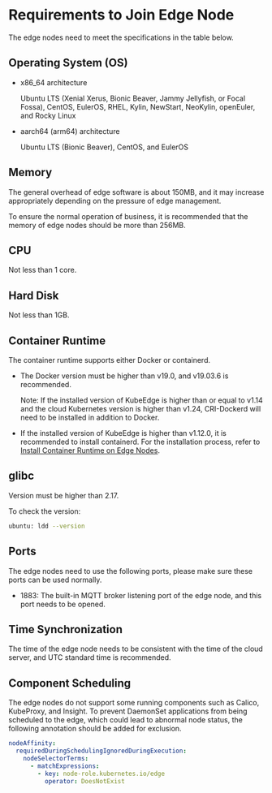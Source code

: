 # Requirements to Join Edge Node

The edge nodes need to meet the specifications in the table below.

## Operating System (OS)

- x86_64 architecture

    Ubuntu LTS (Xenial Xerus,  Bionic Beaver, Jammy Jellyfish, or Focal Fossa), CentOS, EulerOS, RHEL, Kylin, NewStart, NeoKylin, openEuler, and Rocky Linux

<!-- - armv7i (arm32) architecture

    Raspbian GNU/Linux (stretch) -->

- aarch64 (arm64) architecture

    Ubuntu LTS (Bionic Beaver), CentOS, and EulerOS

## Memory

The general overhead of edge software is about 150MB, and it may increase appropriately depending on the pressure of edge management.

To ensure the normal operation of business, it is recommended that the memory of edge nodes should be more than 256MB.

## CPU

Not less than 1 core.

## Hard Disk

Not less than 1GB.

## Container Runtime

The container runtime supports either Docker or containerd.

- The Docker version must be higher than v19.0, and v19.03.6 is recommended.

    Note: If the installed version of KubeEdge is higher than or equal to v1.14 and the cloud Kubernetes version is higher than v1.24, CRI-Dockerd will need to be installed in addition to Docker.

- If the installed version of KubeEdge is higher than v1.12.0, it is recommended to install containerd. For the installation process, refer to [Install Container Runtime on Edge Nodes](./container-engine-install.md).

## glibc

Version must be higher than 2.17.

To check the version:

```sh
ubuntu: ldd --version
```

## Ports

The edge nodes need to use the following ports, please make sure these ports can be used normally.

- 1883: The built-in MQTT broker listening port of the edge node, and this port needs to be opened.

## Time Synchronization

The time of the edge node needs to be consistent with the time of the cloud server, and UTC standard time is recommended.

## Component Scheduling

The edge nodes do not support some running components such as Calico, KubeProxy, and Insight.
To prevent DaemonSet applications from being scheduled to the edge, which could lead to abnormal
node status, the following annotation should be added for exclusion.

```yaml
nodeAffinity:
  requiredDuringSchedulingIgnoredDuringExecution:
    nodeSelectorTerms:
      - matchExpressions:
        - key: node-role.kubernetes.io/edge
          operator: DoesNotExist
```
